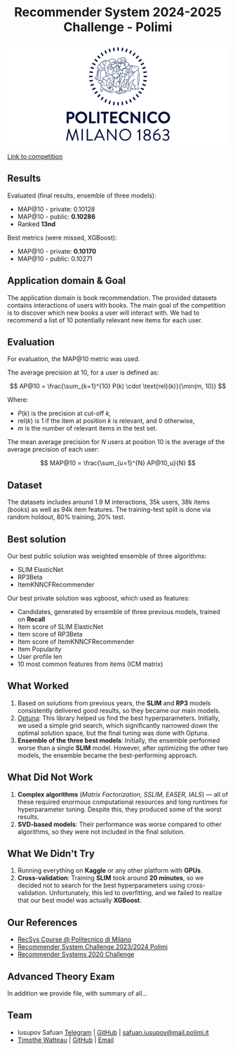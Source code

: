 <h1 align="center">Recommender System 2024-2025 Challenge - Polimi</h1>


<p align="center" style="background-color: white; padding: 10px;">
  <img src="images/polimi.png" alt="Polimi Image" />
</p>

[Link to competition](https://www.kaggle.com/competitions/recommender-system-2024-challenge-polimi/overview)


## Results
Evaluated (final results, ensemble of three models):
* MAP@10 - private: 0.10128
* MAP@10 - public: **0.10286**
* Ranked **13nd**

Best metrics (were missed, XGBoost):
* MAP@10 - private: **0.10170**
* MAP@10 - public: 0.10271


## Application domain & Goal
The application domain is book recommendation. The provided datasets contains interactions of users with books.
The main goal of the competition is to discover which new books a user will interact with. We had to recommend a list of 10 potentially relevant new items for each user.

## Evaluation

For evaluation, the MAP@10 metric was used.

The average precision at 10, for a user is defined as:

$$
AP@10 = \frac{\sum_{k=1}^{10} P(k) \cdot \text{rel}(k)}{\min(m, 10)}
$$

Where:
- $P(k)$ is the precision at cut-off $k$,
- $\text{rel}(k)$ is 1 if the item at position $k$ is relevant, and 0 otherwise,
- $m$ is the number of relevant items in the test set.

The mean average precision for $N$ users at position 10 is the average of the average precision of each user:

$$
MAP@10 = \frac{\sum_{u=1}^{N} AP@10_u}{N}
$$


## Dataset
The datasets includes around 1.9 M interactions, 35k users, 38k items (books) as well as 94k item features.
The training-test split is done via random holdout, 80% training, 20% test.

## Best solution
Our best public solution was weighted ensemble of three algorithms:
* SLIM ElasticNet
* RP3Beta
* ItemKNNCFRecommender

Our best private solution was xgboost, which used as features:
* Candidates, generated by ensemble of three previous models, trained on $\textbf{Recall}$
* Item score of SLIM ElasticNet
* Item score of RP3Beta
* Item score of ItemKNNCFRecommender
* Item Popularity
* User profile len
* 10 most common features from items (ICM matrix)

## What Worked  
1. Based on solutions from previous years, the **SLIM** and **RP3** models consistently delivered good results, so they became our main models.  
2. [Optuna](https://optuna.readthedocs.io/en/stable/): This library helped us find the best hyperparameters. Initially, we used a simple grid search, which significantly narrowed down the optimal solution space, but the final tuning was done with Optuna.  
3. **Ensemble of the three best models**: Initially, the ensemble performed worse than a single **SLIM** model. However, after optimizing the other two models, the ensemble became the best-performing approach.  

## What Did Not Work  
1. **Complex algorithms** (*Matrix Factorization, SSLIM, EASER, IALS*) — all of these required enormous computational resources and long runtimes for hyperparameter tuning. Despite this, they produced some of the worst results.  
2. **SVD-based models**: Their performance was worse compared to other algorithms, so they were not included in the final solution.  

## What We Didn't Try  
1. Running everything on **Kaggle** or any other platform with **GPUs**.  
2. **Cross-validation**: Training **SLIM** took around **20 minutes**, so we decided not to search for the best hyperparameters using cross-validation. Unfortunately, this led to overfitting, and we failed to realize that our best model was actually **XGBoost**.  

## Our References
* [RecSys Course @ Politecnico di Milano](https://github.com/recsyspolimi/RecSys_Course_AT_PoliMi)
* [Recommender System Challenge 2023/2024 Polimi](https://github.com/FrancescoZanella/RecSystems)
* [Recommender Systems 2020 Challenge](https://github.com/Alexdruso/recsys-challenge-2020-polimi)

## Advanced Theory Exam
In addition we provide file, with summary of all...

## Team
* Iusupov Safuan [Telegram](https://t.me/IusupovSafuan) | [GitHub](https://github.com/SAFUANlip) | safuan.iusupov@mail.polimi.it
* [Timothé Watteau](https://t.me/TheirTelegramUsername) | [GitHub](https://github.com/TheirGitHubUsername) | [Email](mailto:their.email@example.com)

